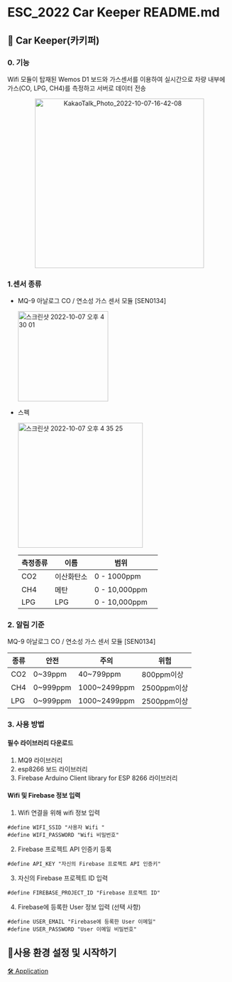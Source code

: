 # ESC_2022 Car Keeper README.md


## **🚙 Car Keeper(카키퍼)**     

 

### 0. 기능

Wifi 모듈이 탑재된 Wemos D1 보드와 가스센서를 이용하여 실시간으로 차량 내부에 가스(CO, LPG, CH4)를 측정하고 서버로 데이터 전송

<center>
<img width="381" alt="KakaoTalk_Photo_2022-10-07-16-42-08" src="https://user-images.githubusercontent.com/79856225/194499905-9f6e8ca6-fd04-485c-8754-e1f1a5ae2580.jpeg">

</center>


### 1.센서 종류

- MQ-9 아날로그 CO / 연소성 가스 센서 모듈 [SEN0134]

    <img width="203" alt="스크린샷 2022-10-07 오후 4 30 01" src="https://user-images.githubusercontent.com/79856225/194497508-373d7964-e926-47e0-84f8-c8c3b78e3609.png">

- 스펙

    <img width="281" alt="스크린샷 2022-10-07 오후 4 35 25" src="https://user-images.githubusercontent.com/79856225/194498400-c09f53c1-43da-45eb-ae5b-f1b7144f8866.png">

    | 측정종류 | 이름 | 범위 | | 
    |---|---|---|---|
    |CO2|이산화탄소|0 - 1000ppm|
    |CH4|메탄|0 - 10,000ppm|
    |LPG|LPG|0 - 10,000ppm|


### 2. 알림 기준 

MQ-9 아날로그 CO / 연소성 가스 센서 모듈 [SEN0134]

| 종류 | 안전 | 주의 | 위험 | 
|---|---|---|---|
|CO2|0~39ppm|40~799ppm|800ppm이상| 
|CH4|0~999ppm|1000~2499ppm| 2500ppm이상|
|LPG|0~999ppm|1000~2499ppm| 2500ppm이상|

### 3. 사용 방법 

#### 필수 라이브러리 다운로드
1. MQ9 라이브러리 
2. esp8266 보드 라이브러리
3. Firebase Arduino Client library for ESP 8266 라이브러리

#### Wifi 및 Firebase 정보 입력
1. Wifi 연결을 위해 wifi 정보 입력

```arduino
#define WIFI_SSID "사용자 Wifi "
#define WIFI_PASSWORD "Wifi 비밀번호"
```

2. Firebase 프로젝트 API 인증키 등록
```arduino
#define API_KEY "자신의 Firebase 프로젝트 API 인증키"
```

3. 자신의 Firebase 프로젝트 ID 입력

```arduino
#define FIREBASE_PROJECT_ID "Firebase 프로젝트 ID"
```

4. Firebase에 등록한 User 정보 입력 (선택 사항)

```arduino
#define USER_EMAIL "Firebase에 등록한 User 이메일"
#define USER_PASSWORD "User 이메일 비밀번호"
```


## 🔎사용 환경 설정 및 시작하기

[🛠 Application ](https://github.com/KOBOTBOARD-11/ESC_2022/tree/app_dev) 








